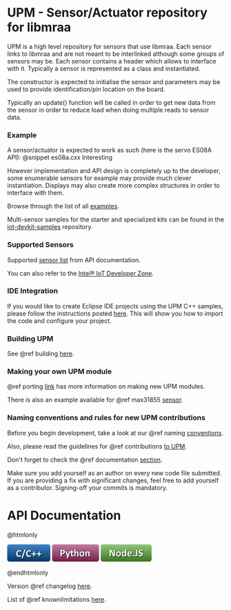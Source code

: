 UPM - Sensor/Actuator repository for libmraa
==============

UPM is a high level repository for sensors that use libmraa. Each sensor links
to libmraa and are not meant to be interlinked although some groups of sensors
may be. Each sensor contains a header which allows to interface with it.
Typically a sensor is represented as a class and instantiated.

The constructor is expected to initialise the sensor and parameters may be used
to provide identification/pin location on the board.

Typically an update() function will be called in order to get new data from the
sensor in order to reduce load when doing multiple reads to sensor data.

### Example

A sensor/actuator is expected to work as such (here is the servo ES08A API):
@snippet es08a.cxx Interesting

However implementation and API design is completely up to the developer, some
enumerable sensors for example may provide much clever instantiation. Displays
may also create more complex structures in order to interface with them.

Browse through the list of all [examples](https://github.com/intel-iot-devkit/upm/tree/master/examples).

Multi-sensor samples for the starter and specialized kits can be found in the
[iot-devkit-samples](https://github.com/intel-iot-devkit/iot-devkit-samples) repository.

### Supported Sensors

Supported [sensor list](http://iotdk.intel.com/docs/master/upm/modules.html) from API documentation.

You can also refer to the [Intel® IoT Developer Zone](https://software.intel.com/iot/sensors).

### IDE Integration

If you would like to create Eclipse IDE projects using the UPM C++ samples,
please follow the instructions posted [here](https://software.intel.com/en-us/node/551014).
This will show you how to import the code and configure your project.

### Building UPM

See @ref building [here](docs/building.md).

### Making your own UPM module

@ref porting [link](docs/porting.md) has more information on making new UPM modules.

There is also an example available for @ref max31855 [sensor](docs/max31855.md).

### Naming conventions and rules for new UPM contributions

Before you begin development, take a look at our @ref naming [conventions](docs/naming.md).

Also, please read the guidelines for @ref contributions [to UPM](docs/contributions.md).

Don't forget to check the @ref documentation [section](docs/documentation.md).

Make sure you add yourself as an author on every new code file submitted.
If you are providing a fix with significant changes, feel free to add yourself
as a contributor. Signing-off your commits is mandatory.

API Documentation
==============

@htmlonly

<a href="http://iotdk.intel.com/docs/master/upm/modules.html"><img src="docs/c++.png"/></a>
<a href="http://iotdk.intel.com/docs/master/upm/python"><img src="docs/python.png"/></a>
<a href="http://iotdk.intel.com/docs/master/upm/node"><img src="docs/node.png"/></a>

@endhtmlonly

Version @ref changelog [here](docs/changelog.md).

List of @ref knownlimitations [here](docs/knownlimitations.md).
